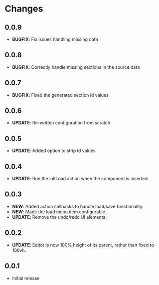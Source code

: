 # Changes

## 0.0.9

* **BUGFIX**: Fix issues handling missing data

## 0.0.8

* **BUGFIX**: Correctly handle missing sections in the source data

## 0.0.7

* **BUGFIX**: Fixed the generated section id values

## 0.0.6

* **UPDATE**: Re-written configuration from scratch

## 0.0.5

* **UPDATE**: Added option to strip id values

## 0.0.4

* **UPDATE**: Run the initLoad action when the component is inserted.

## 0.0.3

* **NEW**: Added action callbacks to handle load/save functionality.
* **NEW**: Made the load menu item configurable.
* **UPDATE**: Remove the undo/redo UI elements.

## 0.0.2

* **UPDATE**: Editor is now 100% height of its parent, rather than fixed to 100vh.

## 0.0.1

* Initial release
